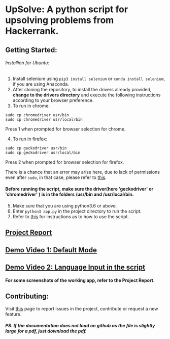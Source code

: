 
# UpSolve: A python script for upsolving problems from Hackerrank.
## Getting Started:
###### Installion for Ubuntu:
1. Install selenium using `pip3 install selenium` or `conda install selenium`, if you are using Anaconda.
2. After cloning the repository, to install the drivers already provided, **change to the drivers directory** and execute the following instructions according to your browser preference.
2. To run in chrome: 
```
sudo cp chromedriver usr/bin
sudo cp chromedriver usr/local/bin
```
Press 1 when prompted for browser selection for chrome. 

4. To run in firefox: 
```
sudo cp geckodriver usr/bin
sudo cp geckodriver usr/local/bin
```
Press 2 when prompted for browser selection for firefox.

There is a chance that an error may arise here, due to lack of permissions even after `sudo`, in that case, please  refer to [this](https://askubuntu.com/questions/24952/how-to-copy-files-into-usr-local-permission-denied).

#### Before running the script, make sure the driver(here 'geckodriver' or 'chromedriver' ) is in the folders /usr/bin and /usr/local/bin.

5. Make sure that you are using python3.6 or above.
6. Enter `python3 app.py` in the project directory to run the script.
7. Refer to [this](https://github.com/masterchief01/UpSolve) for instructions as to how to use the script.

## [Project Report](https://github.com/masterchief01/UpSolve/blob/master/UpSolve.pdf)
## [Demo Video 1: Default Mode](https://www.youtube.com/watch?v=tECo12dcGfI)
## [Demo Video 2: Language Input in the script](https://www.youtube.com/watch?v=t7UQTt1M6j4)
#### For some screenshots of the working app, refer to the Project Report.

## Contributing:
Visit [this](https://github.com/masterchief01/UpSolve/issues) page to report issues in the project, contribute or request a new feature.


##### PS. If the documentation does not load on github as the file is slightly large for a pdf, just download the pdf.
